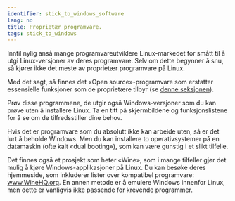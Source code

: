 ```yaml
---
identifier: stick_to_windows_software
lang: no
title: Proprietær programvare.
tags: stick_to_windows
---
```


Inntil nylig anså mange programvareutviklere Linux-markedet for smått til å utgi Linux-versjoner av deres programvare. Selv om dette begynner å snu, så kjører ikke det meste av proprietær programvare på Linux.

Med det sagt, så finnes det «Open source»-programvare som erstatter essensielle funksjoner som de proprietære tilbyr (se <a href="/items/warez/index_no.php">denne seksjonen</a>).

Prøv disse programmene, de utgir også Windows-versjoner som du kan prøve uten å installere Linux. Ta en titt på skjermbildene og funksjonslistene for å se om de tilfredsstiller dine behov.

Hvis det er programvare som du absolutt ikke kan arbeide uten, så er det lurt å beholde Windows. Men du kan installere to operativsystemer på en datamaskin (ofte kalt «dual booting»), som kan være gunstig i et slikt tilfelle.

Det finnes også et prosjekt som heter «Wine», som i mange tilfeller gjør det mulig å kjøre Windows-applikasjoner på Linux. Du kan besøke deres hjemmeside, som inkluderer lister over kompatibel programvare: <a href="http://www.winehq.org">www.WineHQ.org</a>. En annen metode er å emulere Windows innenfor Linux, men dette er vanligvis ikke passende for krevende programmer.

